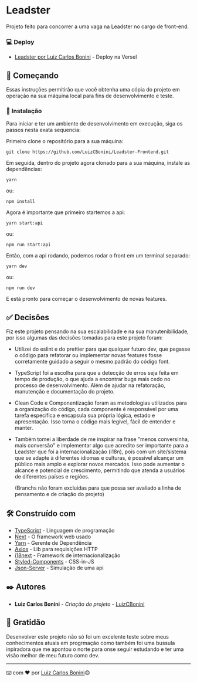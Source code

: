 # Leadster 

Projeto feito para concorrer a uma vaga na Leadster no cargo de front-end.

### 💻 Deploy

* [Leadster por Luiz Carlos Bonini](https://leadster-frontend-luiztest.vercel.app) - Deploy na Versel

## 🚀 Começando

Essas instruções permitirão que você obtenha uma cópia do projeto em operação na sua máquina local para fins de desenvolvimento e teste.

### 🔧 Instalação

Para iniciar e ter um ambiente de desenvolvimento em execução, siga os passos nesta exata sequencia:

Primeiro clone o repositório para a sua máquina:

```
git clone https://github.com/LuizCBonini/Leadster-Frontend.git
```

Em seguida, dentro do projeto agora clonado para a sua máquina, instale as dependências:

```
yarn
```
ou:
```
npm install
```

Agora é importante que primeiro startemos a api:

```
yarn start:api
```
ou:
```
npm run start:api
```

Então, com a api rodando, podemos rodar o front em um terminal separado:
```
yarn dev
```
ou: 
```
npm run dev
```

E está pronto para começar o desenvolvimento de novas features.

## ✅ Decisões

Fiz este projeto pensando na sua escalabilidade e na sua manutenibilidade, por isso algumas das decisões tomadas para este projeto foram:

- Utilizei do eslint e do prettier para que qualquer futuro dev, que pegasse o código para refatorar ou implementar novas features fosse corretamente guidado a seguir o mesmo padrão do código font.

- TypeScript foi a escolha para que a detecção de erros seja feita em tempo de produção, o que ajuda a encontrar bugs mais cedo no processo de desenvolvimento. Além de ajudar na refatoração, manutenção e documentação do projeto.
  
- Clean Code e Componentização foram as metodologias utilizados para a organização do código, cada componente é responsável por uma tarefa específica e encapsula sua própria lógica, estado e apresentação. Isso torna o código mais legível, fácil de entender e manter.
  
- Também tomei a liberdade de me inspirar na frase "menos conversinha, mais conversão" e implementar algo que acredito ser importante para a Leadster que foi a internacionalização (i18n), pois com um site/sistema que se adapte à diferentes idiomas e culturas, é possível alcançar um público mais amplo e explorar novos mercados. Isso pode aumentar o alcance e potencial de crescimento, permitindo que atenda a usuários de diferentes países e regiões.

  (Branchs não foram excluidas para que possa ser avaliado a linha de pensamento e de criação do projeto)

## 🛠️ Construído com

* [TypeScript](https://www.typescriptlang.org) - Linguagem de programação
* [Next](https://nextjs.org) - O framework web usado
* [Yarn](https://yarnpkg.com) - Gerente de Dependência
* [Axios](https://axios-http.com/ptbr/docs/intro) - Lib para requisições HTTP
* [i18next](https://www.i18next.com) - Framework de internacionalização
* [Styled-Components](https://styled-components.com) - CSS-in-JS
* [Json-Server](https://www.npmjs.com/package/json-server) - Simulação de uma api

## ✒️ Autores

* **Luiz Carlos Bonini** - *Criação do projeto* - [LuizCBonini](https://github.com/LuizCBonini)

## 🎁 Gratidão

Desenvolver este projeto não só foi um excelente teste sobre meus conhecimentos atuais em progrmação como também foi uma bussula inpiradora que me apontou o norte para onse seguir estudando e ter uma visão melhor de meu futuro como dev. 

---
⌨️ com ❤️ por [Luiz Carlos Bonini](https://www.linkedin.com/in/dev-luiz-carlos/)😊
